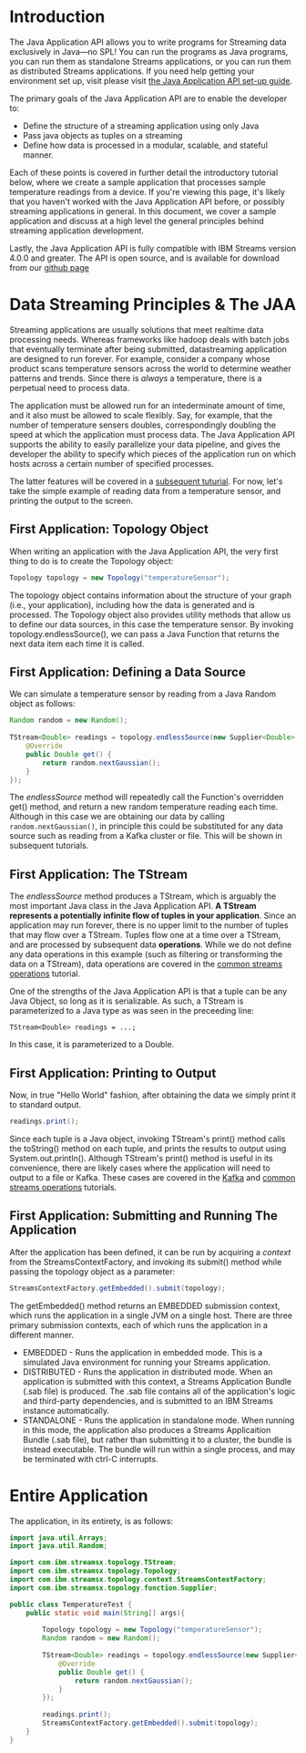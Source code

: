 # Introduction
The Java Application API allows you to write programs for Streaming data exclusively in Java—no SPL! You can run the programs as Java programs, you can run them as standalone Streams applications, or you can run them as distributed Streams applications. If you need help getting your environment set up, visit please visit [the Java Application API set-up guide](Environment_Setup).

The primary goals of the Java Application API are to enable the developer to:
* Define the structure of a streaming application using only Java
* Pass java objects as tuples on a streaming
* Define how data is processed in a modular, scalable, and stateful manner.

Each of these points is covered in further detail the introductory tutorial below, where we create a sample application that processes sample temperature readings from a device. If you're viewing this page, it's likely that you haven't worked with the Java Application API before, or possibly streaming applications in general. In this document, we cover a sample application and discuss at a high level the general principles behind streaming application development. 

Lastly, the Java Application API is fully compatible with IBM Streams version 4.0.0 and greater. The API is open source, and is available for download from our [github page](https://github.com/IBMStreams/streamsx.topology)

# Data Streaming Principles & The JAA
Streaming applications are usually solutions that meet realtime data processing needs. Whereas frameworks like hadoop deals with batch jobs that eventually terminate after being submitted, datastreaming application are designed to run forever. For example, consider a company whose product scans temperature sensors across the world to determine weather patterns and trends. Since there is *always* a temperature, there is a perpetual need to process data. 

The application must be allowed run for an intederminate amount of time, and it also must be allowed to scale flexibly. Say, for example, that the number of temperature sensers doubles, correspondingly doubling the speed at which the application must process data. The Java Application API supports the ability to easily parallelize your data pipeline, and gives the developer the ability to specify which pieces of the application run on which hosts across a certain number of specified processes.

The latter features will be covered in a [subsequent tuturial](UDP_Windowing). For now, let's take the simple example of reading data from a temperature sensor, and printing the output to the screen. 

## First Application: Topology Object
When writing an application with the Java Application API, the very first thing to do is to create the Topology object:
``` Java
Topology topology = new Topology("temperatureSensor");
```
The topology object contains information about the structure of your graph (i.e., your application), including how the data is generated and is processed. The Topology object also provides utility methods that allow us to define our data sources, in this case the temperature sensor. By invoking topology.endlessSource(), we can pass a Java Function that returns the next data item each time it is called.

## First Application: Defining a Data Source

We can simulate a temperature sensor by reading from a Java Random object as follows:
``` Java
Random random = new Random();
        
TStream<Double> readings = topology.endlessSource(new Supplier<Double>(){
    @Override
    public Double get() {
        return random.nextGaussian();
    }
});
```
The *endlessSource* method will repeatedly call the Function's overridden get() method, and return a new random temperature reading each time. Although in this case we are obtaining our data by calling ```random.nextGaussian()```, in principle this could be substituted for any data source such as reading from a Kafka cluster or file. This will be shown in subsequent tutorials. 

## First Application: The TStream

The *endlessSource* method produces a TStream, which is arguably the most important Java class in the Java Application API. **A TStream represents a potentially infinite flow of tuples in your application**. Since an application may run forever, there is no upper limit to the number of tuples that may flow over a TStream. Tuples flow one at a time over a TStream, and are processed by subsequent data **operations**. While we do not define any data operations in this example (such as filtering or transforming the data on a TStream), data operations are covered in the [common streams operations](CommonStreamOperations) tutorial.

One of the strengths of the Java Application API is that a tuple can be any Java Object, so long as it is serializable. As such, a TStream is parameterized to a Java type as was seen in the preceeding line:
```
TStream<Double> readings = ...;
```
In this case, it is parameterized to a Double.

## First Application: Printing to Output

Now, in true "Hello World" fashion, after obtaining the data we simply print it to standard output. 
``` Java
readings.print();
```
Since each tuple is a Java object, invoking TStream's print() method calls the toString() method on each tuple, and prints the results to output using System.out.println(). Although TStream's print() method is useful in its convenience, there are likely cases where the application will need to output to a file or Kafka. These cases are covered in the [Kafka](Kafka) and [common streams operations](CommonStreamOperations) tutorials.

## First Application: Submitting and Running The Application
After the application has been defined, it can be run by acquiring a *context* from the StreamsContextFactory, and invoking its submit() method while passing the topology object as a parameter:
``` Java 
StreamsContextFactory.getEmbedded().submit(topology);
```
The getEmbedded() method returns an EMBEDDED submission context, which runs the application in a single JVM on a single host. There are three primary submission contexts, each of which runs the application in a different manner.

* EMBEDDED - Runs the application in embedded mode. This is a simulated Java environment for running your Streams application.
* DISTRIBUTED - Runs the application in distributed mode. When an application is submitted with this context, a Streams Application Bundle (.sab file) is produced. The .sab file contains all of the application's logic and third-party dependencies, and is submitted to an IBM Streams instance automatically.
* STANDALONE - Runs the application in standalone mode. When running in this mode, the application also produces a Streams Applicaition Bundle (.sab file), but rather than submitting it to a cluster, the bundle is instead executable. The bundle will run within a single process, and may be terminated with ctrl-C interrupts.

# Entire Application
The application, in its entirety, is as follows:
``` Java 
import java.util.Arrays;
import java.util.Random;

import com.ibm.streamsx.topology.TStream;
import com.ibm.streamsx.topology.Topology;
import com.ibm.streamsx.topology.context.StreamsContextFactory;
import com.ibm.streamsx.topology.function.Supplier;

public class TemperatureTest {
    public static void main(String[] args){
        
        Topology topology = new Topology("temperatureSensor");
        Random random = new Random();
        
        TStream<Double> readings = topology.endlessSource(new Supplier<Double>(){
            @Override
            public Double get() {
                return random.nextGaussian();
            }
        });
    
        readings.print();
        StreamsContextFactory.getEmbedded().submit(topology);
    }
}
```
